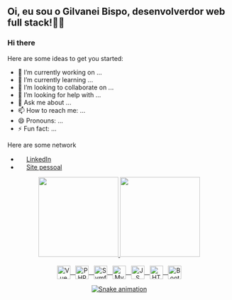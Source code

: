 ## Oi, eu sou o Gilvanei Bispo, desenvolverdor web full stack!👋🏽
### Hi there 

Here are some ideas to get you started:

- 🔭 I’m currently working on ...
- 🌱 I’m currently learning ...
- 👯 I’m looking to collaborate on ...
- 🤔 I’m looking for help with ...
- 💬 Ask me about ...
- 📫 How to reach me: ...
- 😄 Pronouns: ...
- ⚡ Fun fact: ...

Here are some network

- <img width="15" src="https://cdn.jsdelivr.net/gh/devicons/devicon/icons/linkedin/linkedin-original.svg"/> [LinkedIn](https://github.com/gilvaneibispo)
- <img width="15" fill="white" src="https://cdn.jsdelivr.net/gh/devicons/devicon/icons/chrome/chrome-plain.svg"/> [Site pessoal](https://github.com/gilvaneibispo)
           

<div align="center">
  <a href="https://github.com/rafaballerini">
  <img height="180em" src="https://github-readme-stats.vercel.app/api?username=gilvaneibispo&show_icons=true&include_all_commits=true&count_private=true&theme=radical"/>
  <img height="180em" src="https://github-readme-stats.vercel.app/api/top-langs?username=gilvaneibispo&show_icons=true&include_all_commits=true&count_private=true&layout=compact&langs_count=8&theme=radical"/>
</div>

<div style="display: inline_block"  align="center"><br>
  <img align="center" alt="Vue" height="30" width="30" src="https://cdn.jsdelivr.net/gh/devicons/devicon/icons/vuejs/vuejs-original.svg"/>&nbsp;&nbsp;
  <img align="center" alt="PHP" height="30" width="30"src="https://cdn.jsdelivr.net/gh/devicons/devicon/icons/php/php-plain.svg"/>&nbsp;&nbsp;
  <img align="center" alt="Symfony" height="30" width="30" src="https://cdn.jsdelivr.net/gh/devicons/devicon/icons/symfony/symfony-original.svg" />&nbsp;&nbsp;
  <img align="center" alt="MySQL" height="30" src="https://cdn.jsdelivr.net/gh/devicons/devicon/icons/mysql/mysql-original-wordmark.svg" />&nbsp;&nbsp;
  <img align="center" alt="JS" height="30" width="30" src="https://cdn.jsdelivr.net/gh/devicons/devicon/icons/javascript/javascript-original.svg" />&nbsp;&nbsp;
  <img align="center" alt="HTML5" height="30" width="30" src="https://cdn.jsdelivr.net/gh/devicons/devicon/icons/html5/html5-plain.svg" />&nbsp;&nbsp;
  <img align="center" alt="Bootstrap" height="30" width="30" src="https://cdn.jsdelivr.net/gh/devicons/devicon/icons/bootstrap/bootstrap-plain.svg" />
  
  ![Snake animation](https://github.com/gilvaneibispo/gilvaneibispo/blob/output/github-contribution-grid-snake.svg)
</div>


